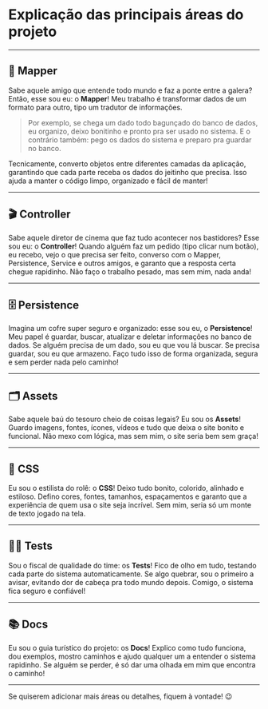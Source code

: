 # Explicação das principais áreas do projeto

---

## 🧩 Mapper
Sabe aquele amigo que entende todo mundo e faz a ponte entre a galera? Então, esse sou eu: o **Mapper**! Meu trabalho é transformar dados de um formato para outro, tipo um tradutor de informações.

> Por exemplo, se chega um dado todo bagunçado do banco de dados, eu organizo, deixo bonitinho e pronto pra ser usado no sistema. E o contrário também: pego os dados do sistema e preparo pra guardar no banco.

Tecnicamente, converto objetos entre diferentes camadas da aplicação, garantindo que cada parte receba os dados do jeitinho que precisa. Isso ajuda a manter o código limpo, organizado e fácil de manter!

---

## 🎬 Controller
Sabe aquele diretor de cinema que faz tudo acontecer nos bastidores? Esse sou eu: o **Controller**! Quando alguém faz um pedido (tipo clicar num botão), eu recebo, vejo o que precisa ser feito, converso com o Mapper, Persistence, Service e outros amigos, e garanto que a resposta certa chegue rapidinho. Não faço o trabalho pesado, mas sem mim, nada anda!

---

## 🗄️ Persistence
Imagina um cofre super seguro e organizado: esse sou eu, o **Persistence**! Meu papel é guardar, buscar, atualizar e deletar informações no banco de dados. Se alguém precisa de um dado, sou eu que vou lá buscar. Se precisa guardar, sou eu que armazeno. Faço tudo isso de forma organizada, segura e sem perder nada pelo caminho!

---

## 🗂️ Assets
Sabe aquele baú do tesouro cheio de coisas legais? Eu sou os **Assets**! Guardo imagens, fontes, ícones, vídeos e tudo que deixa o site bonito e funcional. Não mexo com lógica, mas sem mim, o site seria bem sem graça!

---

## 👗 CSS
Eu sou o estilista do rolê: o **CSS**! Deixo tudo bonito, colorido, alinhado e estiloso. Defino cores, fontes, tamanhos, espaçamentos e garanto que a experiência de quem usa o site seja incrível. Sem mim, seria só um monte de texto jogado na tela.

---

## 🕵️‍♂️ Tests
Sou o fiscal de qualidade do time: os **Tests**! Fico de olho em tudo, testando cada parte do sistema automaticamente. Se algo quebrar, sou o primeiro a avisar, evitando dor de cabeça pra todo mundo depois. Comigo, o sistema fica seguro e confiável!

---

## 📚 Docs
Eu sou o guia turístico do projeto: os **Docs**! Explico como tudo funciona, dou exemplos, mostro caminhos e ajudo qualquer um a entender o sistema rapidinho. Se alguém se perder, é só dar uma olhada em mim que encontra o caminho!

---

Se quiserem adicionar mais áreas ou detalhes, fiquem à vontade! 😉
